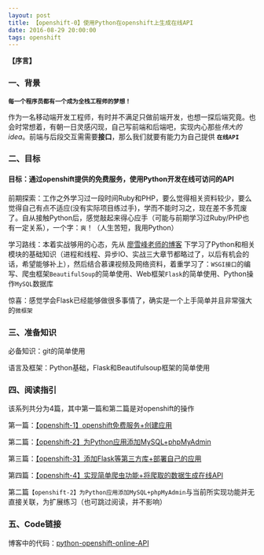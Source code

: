 ```yaml
---
layout: post
title: 【openshift-0】使用Python在openshift上生成在线API
date: 2016-08-29 20:00:00
tags: openshift
---
```


**【序言】**

### 一、背景

**`每一个程序员都有一个成为全栈工程师的梦想！`**

作为一名移动端开发工程师，有时并不满足只做前端开发，也想一探后端究竟。也会时常想着，有朝一日灵感闪现，自己写前端和后端吧，实现内心那些*伟大的idea*。前端与后段交互需需要**接口**，那么我们就要有能力为自己提供 **`在线API`**

### 二、目标

#### **目标：通过openshift提供的免费服务，使用Python开发在线可访问的API**

前期探索：工作之外学习过一段时间Ruby和PHP，要么觉得相关资料较少，要么觉得自己有点不适应(没有实际项目练过手)，学而不能时习之，现在差不多荒废了。自从接触Python后，感觉敲起来得心应手（可能与前期学习过Ruby/PHP也有一定关系），一个字：`爽`！（人生苦短，我用Python）

学习路线：本着实战够用的心态，先从 [廖雪峰老师的博客](http://www.liaoxuefeng.com/) 下学习了Python和相关模块的基础知识（进程和线程、异步IO、实战三大章节都略过了，以后有机会的话，希望能够补上），然后结合慕课视频及网络资料，着重学习了：`WSGI接口`的编写、爬虫框架`BeautifulSoup`的简单使用、Web框架`Flask`的简单使用、Python操作`MySQL`数据库

惊喜：感觉学会Flask已经能够做很多事情了，确实是一个上手简单并且非常强大的`微框架`



### 三、准备知识

必备知识：git的简单使用

语言及框架：Python基础，Flask和Beautifulsoup框架的简单使用

### 四、阅读指引

该系列共分为4篇，其中第一篇和第二篇是对openshift的操作

第一篇：[【openshift-1】openshift免费服务+创建应用](http://yunschou.github.io/2016/08/openshift-guide-1/)

第二篇：[【openshift-2】为Python应用添加MySQL+phpMyAdmin](http://yunschou.github.io/2016/08/openshift-guide-2/)

第三篇：[【openshift-3】添加Flask等第三方库+部署自己的应用](http://yunschou.github.io/2016/09/openshift-guide-3/)

第四篇：[【openshift-4】实现简单爬虫功能+将爬取的数据生成在线API](http://yunschou.github.io/2016/09/openshift-guide-4/)

第二篇`【openshift-2】为Python应用添加MySQL+phpMyAdmin`与当前所实现功能并无直接关联，为扩展练习（也可跳过阅读，并不影响）

### 五、Code链接

博客中的代码：[python-openshift-online-API](https://github.com/YunsChou/PythonCode/tree/master/python-openshift-online-API)

